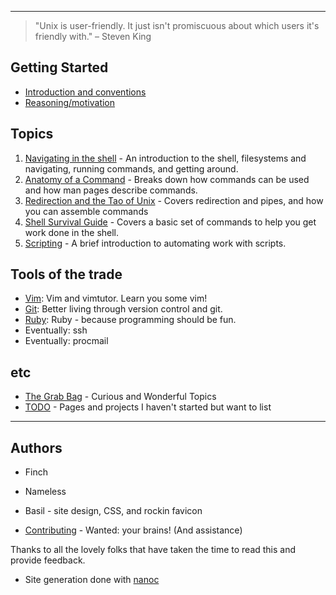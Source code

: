 - - -

> "Unix is user-friendly. It just isn't promiscuous about which users it's friendly with." – Steven King

Getting Started
---------------

 * [Introduction and conventions](introduction/)
 * [Reasoning/motivation](reasoning/)

Topics
-----

 1. [Navigating in the shell](topics/navigation/) - An introduction to the
    shell, filesystems and navigating, running commands, and getting around.
 1. [Anatomy of a Command](topics/command_anatomy/) - Breaks down how commands
    can be used and how man pages describe commands.
 1. [Redirection and the Tao of Unix](topics/redirection/) - Covers redirection
    and pipes, and how you can assemble commands
 1. [Shell Survival Guide](topics/shell_survival_guide/) - Covers a basic set of
    commands to help you get work done in the shell.
 1. [Scripting](topics/scripting/) - A brief introduction to automating work
    with scripts.

Tools of the trade
------------------

 - [Vim](tools/vim/): Vim and vimtutor. Learn you some vim!
 - [Git](tools/git/): Better living through version control and git.
 - [Ruby](tools/ruby/): Ruby - because programming should be fun.
 - Eventually: ssh
 - Eventually: procmail

etc
---

 * [The Grab Bag](grabbag/) - Curious and Wonderful Topics
 * [TODO](TODO/) - Pages and projects I haven't started but want to list

- - -

Authors
-------

 * Finch
 * Nameless
 * Basil - site design, CSS, and rockin favicon

 * [Contributing](contributing/) - Wanted: your brains! (And assistance)

Thanks to all the lovely folks that have taken the time to read this and
provide feedback.

 * Site generation done with [nanoc](http://nanoc.stoneship.org/)
